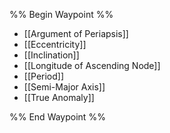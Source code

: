 %% Begin Waypoint %%
- [[Argument of Periapsis]]
- [[Eccentricity]]
- [[Inclination]]
- [[Longitude of Ascending Node]]
- [[Period]]
- [[Semi-Major Axis]]
- [[True Anomaly]]

%% End Waypoint %%
